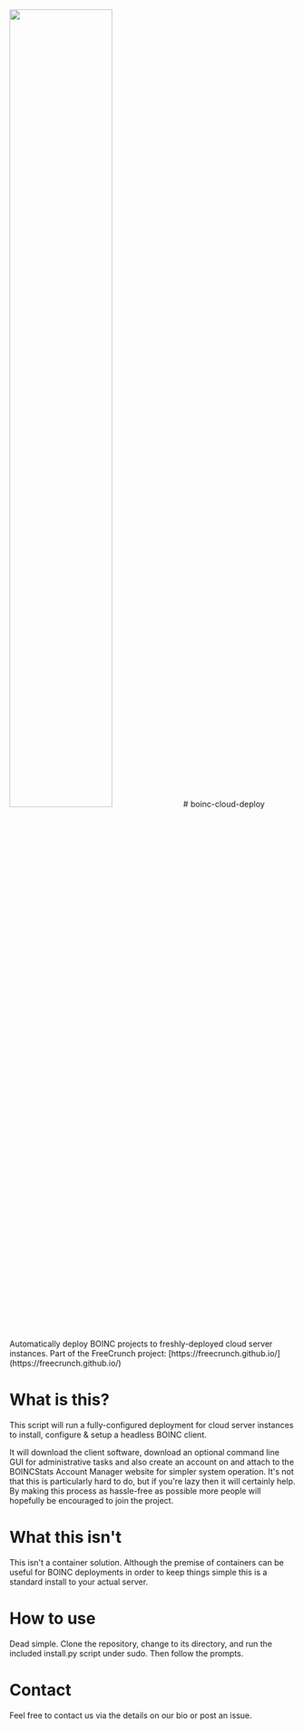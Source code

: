 <img src="https://pasteboard.co/images/HqcBMsm.png/download" width="60%" height="60%">
# boinc-cloud-deploy
Automatically deploy BOINC projects to freshly-deployed cloud server instances. Part of the FreeCrunch project: [https://freecrunch.github.io/](https://freecrunch.github.io/)

# What is this?
This script will run a fully-configured deployment for cloud server instances to install, configure & setup a headless BOINC client.

It will download the client software, download an optional command line GUI for administrative tasks and also create an account on and attach to the BOINCStats Account Manager website for simpler system operation. It's not that this is particularly hard to do, but if you're lazy then it will certainly help. By making this process as hassle-free as possible more people will hopefully be encouraged to join the project.

# What this isn't
This isn't a container solution. Although the premise of containers can be useful for BOINC deployments in order to keep things simple this is a standard install to your actual server.

# How to use
Dead simple. Clone the repository, change to its directory, and run the included install.py script under sudo. Then follow the prompts.

# Contact
Feel free to contact us via the details on our bio or post an issue.
